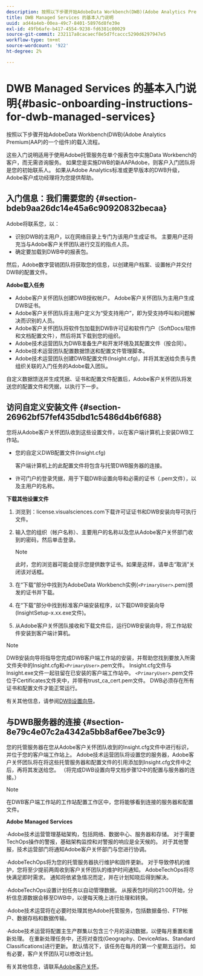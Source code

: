 ```yaml
---
description: 按照以下步骤开始AdobeData Workbench(DWB)(Adobe Analytics Premium(AAP)的一个组件)的载入流程。
title: DWB Managed Services 的基本入门说明
uuid: ad44a4eb-00ea-49c7-8401-58976d8fe39e
exl-id: 49fb6afe-b417-4554-9238-fd6381c00029
source-git-commit: 232117a8cacaecf8e5d7fcaccc5290d6297947e5
workflow-type: tm+mt
source-wordcount: '922'
ht-degree: 2%

---
```


# DWB Managed Services 的基本入门说明{#basic-onboarding-instructions-for-dwb-managed-services}

按照以下步骤开始AdobeData Workbench(DWB)(Adobe Analytics Premium(AAP)的一个组件)的载入流程。

这些入门说明适用于使用Adobe托管服务在单个报表包中实施Data Workbench的客户，而无需咨询服务。 如果您是实施DWB的新AAPAdobe，则客户入门团队将是您的初始联系人。 如果从Adobe Analytics标准或更早版本的DWB升级，Adobe客户成功经理将为您提供帮助。

## 入门信息：我们需要您的 {#section-bdeb9aa26dc14e45a6c90920832becaa}

Adobe将联系您，以：

* 识别DWB的主用户，以在网络目录上专门为该用户生成证书。 主要用户还将充当与Adobe客户关怀团队进行交互的指点人员。
* 确定要加载到DWB中的报表包。

然后，Adobe数字营销团队将获取您的信息，以创建用户档案、设置帐户并交付DWB的配置文件。

**Adobe载入任务**

* Adobe客户关怀团队创建DWB授权帐户。 Adobe客户关怀团队为主用户生成DWB证书。
* Adobe客户关怀团队将主用户定义为“受支持用户”，即为受支持呼叫和问题解决而识别的人员。
* Adobe客户关怀团队将软件包加载到DWB许可证和软件门户（SoftDocs/软件和文档配置文件），然后将其下载到您的组织。
* Adobe技术运营团队为DWB准备生产和开发环境及其配置文件（按合同）。
* Adobe技术运营团队配置数据馈送和配置文件管理脚本。
* Adobe技术运营团队创建DWB配置文件(Insight.cfg)，并将其发送给负责与贵组织关联的入门任务的Adobe载入团队。

自定义数据馈送并生成凭据、证书和配置文件配置后，Adobe客户关怀团队将发送您的配置文件和凭据，以执行下一步。

## 访问自定义安装文件 {#section-26962bf57fef435dbd1c5486d4b6f688}

您将从Adobe客户关怀团队收到这些设置文件，以在客户端计算机上安装DWB工作站。

* 您的自定义DWB配置文件(Insight.cfg)

   客户端计算机上的此配置文件将包含与托管DWB服务器的连接。

* 许可门户的登录凭据，用于下载DWB设置向导和必需的证书（.pem文件），以及主用户的名称。

**下载其他设置文件**

1. 浏览到：license.visualsciences.com下载许可证证书和DWB安装向导可执行文件。
1. 输入您的组织（帐户名称）、主要用户的名称以及您从Adobe客户关怀部门收到的密码，然后单击登录。

   >[!NOTE]
   >
   >此时，您的浏览器可能会提示您提供数字证书。如果是这样，请单击“取消”关闭该对话框。

1. 在“下载”部分中找到为AdobeData Workbench实例(`<PrimaryUser>`.pem)颁发的证书并下载。
1. 在“下载”部分中找到标准客户端安装程序，以下载DWB安装向导(InsightSetup-x.xx.exe文件)。
1. 从Adobe客户关怀团队接收和下载文件后，运行DWB安装向导，将工作站软件安装到客户端计算机。

>[!NOTE]
DWB安装向导将指导您完成DWB客户端工作站的安装，并帮助您找到要放入所需文件夹中的Insight.cfg和`<PrimaryUser>`.pem文件。 Insight.cfg文件与Insight.exe文件一起驻留在已安装的客户端工作站中。 `<PrimaryUser>`.pem文件位于Certificates文件夹中，并带有trust_ca_cert.pem文件。 DWB必须存在所有证书和配置文件才能正常运行。

有关其他信息，请参阅[DWB设置向导](https://experienceleague.adobe.com/docs/data-workbench/using/install/workstation-setup/install-setup.html)。

## 与DWB服务器的连接 {#section-8e79c4e07c2a4342a5bb8af6ee7be3c9}

您的托管服务器在您从Adobe客户关怀团队收到的Insight.cfg文件中进行标识，并位于您的客户端工作站上。 Adobe技术运营团队将设置您的服务器，Adobe客户关怀团队将在将这些托管服务器和配置文件的引用添加到Insight.cfg文件中之后，再将其发送给您。 （将完成DWB设置向导文档步骤12中的配置与服务器的连接。）

>[!NOTE]
在DWB客户端工作站的工作站配置工作区中，您将能够看到连接的服务器和配置文件。

**Adobe Managed Services**

·Adobe技术运营管理基础架构，包括网络、数据中心、服务器和存储。 对于需要TechOps操作的警报，基础架构监控和对警报的响应是全天候的。 对于其他警报，技术运营部门将通知Adobe客户关怀部门与您进行协调。

·AdobeTechOps将为您的托管服务器执行维护和固件更新。 对于导致停机的维护，您将至少提前两周收到客户关怀团队的维护时间通知。 AdobeTechOps将尽快满足即时需求。 通知将依紧急情况而定，并在计划知晓后得到解决。

·AdobeTechOps设置计划任务以自动管理数据。 从报表包时间的21:00开始，分析信息源数据会移至DWB中，以便每天晚上进行处理和转换。

·Adobe技术运营将在必要时处理其他Adobe托管服务，包括数据备份、FTP帐户、数据存档和数据传输。

·Adobe技术运营将配置主生产群集以包含三个月的滚动数据，以便每月重置和重新处理。 在重新处理任务中，还将对查找(Geography、DeviceAtlas、Standard Classifications)进行更新。 默认情况下，该任务在每月的第一个星期五运行。 如有必要，客户关怀团队可以修改计划。

有关其他信息，请联系[Adobe客户关怀](https://helpx.adobe.com/support/programs/enterprise-support-terms.html)。
